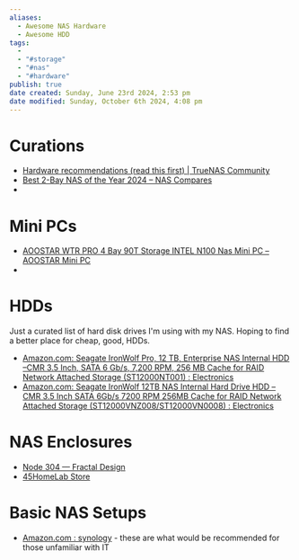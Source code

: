 ```yaml
---
aliases:
  - Awesome NAS Hardware
  - Awesome HDD
tags:
  - 
  - "#storage"
  - "#nas"
  - "#hardware"
publish: true
date created: Sunday, June 23rd 2024, 2:53 pm
date modified: Sunday, October 6th 2024, 4:08 pm
---
```


# Curations

- [Hardware recommendations (read this first) | TrueNAS Community](https://www.truenas.com/community/threads/hardware-recommendations-read-this-first.23069/)
- [Best 2-Bay NAS of the Year 2024 – NAS Compares](https://nascompares.com/guide/best-2-bay-nas-of-the-year-2024/)
- 

# Mini PCs

- [AOOSTAR WTR PRO 4 Bay 90T Storage INTEL N100 Nas Mini PC – AOOSTAR Mini PC](https://aoostar.com/products/aoostar-n9e-intel-n100-mini-pc4c-4t-up-to-3-4ghz-with-w11-home-8-16gb-ddr4-3200mhz-ram-256-512gb-m-2-2280-nvme-ssd)
- 

# HDDs

Just a curated list of hard disk drives I'm using with my NAS.  Hoping to find a better place for cheap, good, HDDs.

- [Amazon.com: Seagate IronWolf Pro, 12 TB, Enterprise NAS Internal HDD –CMR 3.5 Inch, SATA 6 Gb/s, 7,200 RPM, 256 MB Cache for RAID Network Attached Storage (ST12000NT001) : Electronics](https://www.amazon.com/dp/B0B94KSFTH/ref=twister_B0CZJDKFR1?_encoding=UTF8&th=1)
- [Amazon.com: Seagate IronWolf 12TB NAS Internal Hard Drive HDD – CMR 3.5 Inch SATA 6Gb/s 7200 RPM 256MB Cache for RAID Network Attached Storage (ST12000VNZ008/ST12000VN0008) : Electronics](https://www.amazon.com/dp/B084ZTSMWF?th=1) 

# NAS Enclosures

- [Node 304 — Fractal Design](https://www.fractal-design.com/products/cases/node/node-304/black/) 
- [45HomeLab Store](https://store.45homelab.com/#enterprise-drives-hdds) 

# Basic NAS Setups

- [Amazon.com : synology](https://www.amazon.com/synology/s?k=synology) - these are what would be recommended for those unfamiliar with IT
